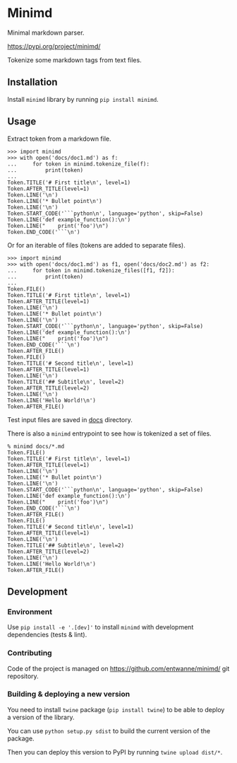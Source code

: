 Minimd
======

Minimal markdown parser.

https://pypi.org/project/minimd/

Tokenize some markdown tags from text files.

## Installation

Install `minimd` library by running `pip install minimd`.

## Usage

Extract token from a markdown file.

```pycon
>>> import minimd
>>> with open('docs/doc1.md') as f:
...     for token in minimd.tokenize_file(f):
...         print(token)
... 
Token.TITLE('# First title\n', level=1)
Token.AFTER_TITLE(level=1)
Token.LINE('\n')
Token.LINE('* Bullet point\n')
Token.LINE('\n')
Token.START_CODE('```python\n', language='python', skip=False)
Token.LINE('def example_function():\n')
Token.LINE("    print('foo')\n")
Token.END_CODE('```\n')
```

Or for an iterable of files (tokens are added to separate files).

```pycon
>>> import minimd
>>> with open('docs/doc1.md') as f1, open('docs/doc2.md') as f2:
...     for token in minimd.tokenize_files([f1, f2]):
...         print(token)
... 
Token.FILE()
Token.TITLE('# First title\n', level=1)
Token.AFTER_TITLE(level=1)
Token.LINE('\n')
Token.LINE('* Bullet point\n')
Token.LINE('\n')
Token.START_CODE('```python\n', language='python', skip=False)
Token.LINE('def example_function():\n')
Token.LINE("    print('foo')\n")
Token.END_CODE('```\n')
Token.AFTER_FILE()
Token.FILE()
Token.TITLE('# Second title\n', level=1)
Token.AFTER_TITLE(level=1)
Token.LINE('\n')
Token.TITLE('## Subtitle\n', level=2)
Token.AFTER_TITLE(level=2)
Token.LINE('\n')
Token.LINE('Hello World!\n')
Token.AFTER_FILE()
```

Test input files are saved in [docs](https://github.com/entwanne/minimd/tree/master/docs/) directory.

There is also a `minimd` entrypoint to see how is tokenized a set of files.

```shell
% minimd docs/*.md
Token.FILE()
Token.TITLE('# First title\n', level=1)
Token.AFTER_TITLE(level=1)
Token.LINE('\n')
Token.LINE('* Bullet point\n')
Token.LINE('\n')
Token.START_CODE('```python\n', language='python', skip=False)
Token.LINE('def example_function():\n')
Token.LINE("    print('foo')\n")
Token.END_CODE('```\n')
Token.AFTER_FILE()
Token.FILE()
Token.TITLE('# Second title\n', level=1)
Token.AFTER_TITLE(level=1)
Token.LINE('\n')
Token.TITLE('## Subtitle\n', level=2)
Token.AFTER_TITLE(level=2)
Token.LINE('\n')
Token.LINE('Hello World!\n')
Token.AFTER_FILE()
```

## Development

### Environment

Use `pip install -e '.[dev]'` to install `minimd` with development dependencies (tests & lint).

### Contributing

Code of the project is managed on <https://github.com/entwanne/minimd/> git repository.

### Building & deploying a new version

You need to install `twine` package (`pip install twine`) to be able to deploy a version of the library.

You can use `python setup.py sdist` to build the current version of the package.

Then you can deploy this version to PyPI by running `twine upload dist/*`.
